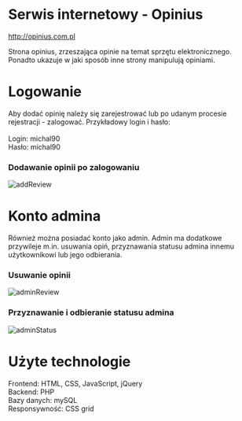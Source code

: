 # Serwis internetowy - Opinius

http://opinius.com.pl

Strona opinius, zrzeszająca opinie na temat sprzętu elektronicznego. Ponadto ukazuje w jaki sposób inne strony manipulują opiniami.

# Logowanie

Aby dodać opinię należy się zarejestrować lub po udanym procesie rejestracji - zalogować.
Przykładowy login i hasło: <br><br>
Login: michal90 <br>
Hasło: michal90
<br>
### Dodawanie opinii po zalogowaniu
![addReview](https://user-images.githubusercontent.com/47980159/55992535-1b61c280-5cad-11e9-98ba-8f57368e69c6.jpg)


# Konto admina

Również można posiadać konto jako admin. Admin ma dodatkowe przywileje m.in. usuwania opiń, przyznawania statusu admina innemu użytkownikowi lub jego odbierania.
<br>
### Usuwanie opinii
![adminReview](https://user-images.githubusercontent.com/47980159/55991350-5c0c0c80-5caa-11e9-8b3f-b76df1ff2cd5.jpg)
<br>
### Przyznawanie i odbieranie statusu admina
![adminStatus](https://user-images.githubusercontent.com/47980159/55992210-4f88b380-5cac-11e9-9de0-25ad56d2547c.jpg)

# Użyte technologie

Frontend: HTML, CSS, JavaScript, jQuery <br>
Backend: PHP <br>
Bazy danych: mySQL <br>
Responsywność: CSS grid
